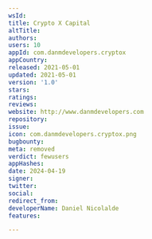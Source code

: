 ```yaml
---
wsId: 
title: Crypto X Capital
altTitle: 
authors: 
users: 10
appId: com.danmdevelopers.cryptox
appCountry: 
released: 2021-05-01
updated: 2021-05-01
version: '1.0'
stars: 
ratings: 
reviews: 
website: http://www.danmdevelopers.com
repository: 
issue: 
icon: com.danmdevelopers.cryptox.png
bugbounty: 
meta: removed
verdict: fewusers
appHashes: 
date: 2024-04-19
signer: 
twitter: 
social: 
redirect_from: 
developerName: Daniel Nicolalde
features: 

---
```


